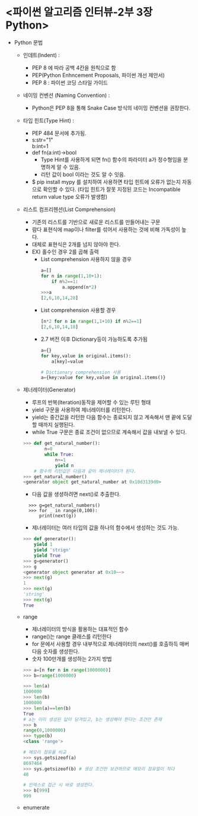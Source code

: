 # <파이썬 알고리즘 인터뷰-2부 3장 Python>
- Python 문법
  - 인데트(Indent) : 
    - PEP 8 에 따라 공백 4칸을 원칙으로 함
    - PEP(Python Enhncement Proposals, 파이썬 개선 제안서)
    - PEP 8 : 파이썬 코딩 스타일 가이드
  - 네이밍 컨벤션 (Naming Convention) : 
    - Python은 PEP 8을 통해 Snake Case 방식의 네이밍 컨벤션을 권장한다.
  - 타입 힌트(Type Hint) : 
    - PEP 484 문서에 추가됨.
    - s:str="1"</br>
      b:int=1
    - def fn(a:int)->bool</br>
      - Type Hint를 사용하게 되면 fn() 함수의 파라미터 a가 정수형임을 분명하게 알 수 있음.
      - 리턴 값이 bool 이라는 것도 알 수 잇음.
    - $ pip install mypy 를 설치하여 사용하면 타입 힌트에 오류가 없는지 자동으로 확인할 수 있다. (타입 힌트가 잘못 지정된 코드는 Incompatible return value type 오류가 발생함)
  - 리스트 컴프리헨션(List Comprehension)
    - 기존의 리스트를 기반으로 새로운 리스트를 만들어내는 구문
    - 람다 표현식에 map이나 filter를 섞어서 사용하는 것에 비해 가독성이 높다.
    - 대체로 표현식은 2개를 넘지 않아야 한다.
    - EX) 홀수인 경우 2를 곱해 출력
      - List comprehension 사용하지 않을 경우 
        ```python
        a=[]
        for n in range(1,10+1):
            if n%2==1:
                a.append(n*2)
        >>>a
        [2,6,10,14,28]
      - List comprehension 사용할 경우
        ```python
        [n*2 for n in range(1,1+10) if n%2==1]
        [2,6,10,14,18]
      - 2.7 버전 이후 Dictionary등이 가능하도록 추가됨
        ```python
        a={}
        for key,value in original.items():
            a[key]=value
        
        # Dictionary comprehension 사용
        a={key:value for key,value in original.items()}
  - 제너레이터(Generator)
    - 루프의 반복(Iteration)동작을 제어할 수 있는 루틴 형태
    - yield 구문을 사용하여 제너레이터를 리턴한다.
    - yield는 중간값을 리턴한 다음 함수는 종료되지 않고 계속해서 맨 끝에 도달할 때까지 실행된다.
    - while True 구문은 종료 조건이 없으므로 계속해서 값을 내보낼 수 있다.
    ```python
    >>> def get_natural_number():
            n=0
            while True:
                n+=1
                yield n
        # 함수의 리턴값은 다음과 같이 제너레이터가 된다.
    >>> get_natural_number()
    <generator object get_natural_number at 0x10d3139d0>
    ```
    - 다음 값을 생셩하려면 next()로 추출한다.
    ```pythin
      >>> g=get_natural_numbers()
      >>> for _ in range(0,100):
          print(next(g))
    ```
    - 제너레이터는 여러 타입의 값을 하나의 함수에서 생성하는 것도 가능.
    ``` python
    >>> def generator():
        yield 1
        yield 'strign'
        yield True
    >>> g=generator()
    >>> g
    <generator object generator at 0x10~~>
    >>> next(g)
    1
    >>> next(g)
    'string'
    >>> next(g)
    True
    ```

  - range
    - 제너레이터의 방식을 활용하는 대표적인 함수
    - range()는 range 클래스를 리턴한다
    - for 문에서 사용할 경우 내부적으로 제너레이터의 next()를 호출하득 매버 다음 숫자를 생성한다.
    - 숫자 100만개를 생성하는 2가지 방법
    ```python
    >>> a=[n for n in range(1000000)]
    >>> b=range(1000000)

    >>> len(a)
    1000000
    >>> len(b)
    1000000
    >>> len(a)==len(b)
    True
    # a는 이미 생성된 닶이 담겨있고, b는 생성해야 한다는 조건만 존재
    >>> b
    range(0,1000000)
    >>> type(b)
    <class 'range'>

    # 메모리 점유율 비교
    >>> sys.getsizeof(a)
    8697464
    >>> sys.getsizeof(b) # 생성 조건만 보관하므로 메모리 점유얼이 적다
    48

    # 인덱스로 접근 시 바로 생성한다.
    >>> b[999]
    999
    ```
  - enumerate

    

